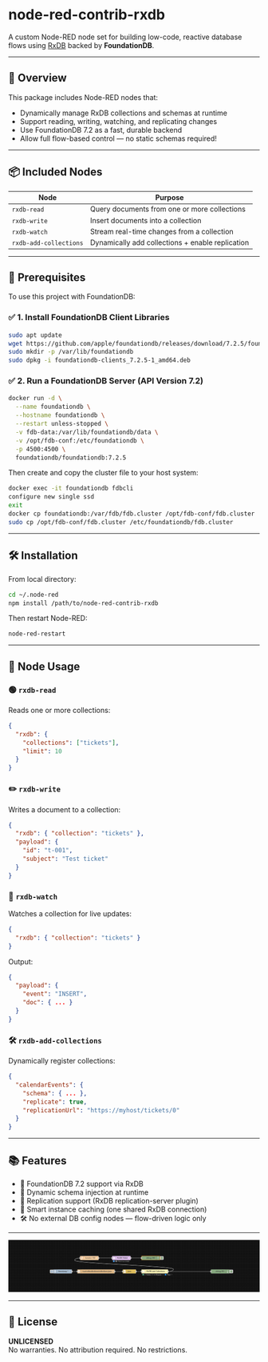 # node-red-contrib-rxdb

 

A custom Node-RED node set for building low-code, reactive database flows using [RxDB](https://rxdb.info/) backed by **FoundationDB**.

---

## 🚀 Overview

This package includes Node-RED nodes that:

- Dynamically manage RxDB collections and schemas at runtime
- Support reading, writing, watching, and replicating changes
- Use FoundationDB 7.2 as a fast, durable backend
- Allow full flow-based control — no static schemas required!

---

## 📦 Included Nodes

| Node                   | Purpose                                       |
|------------------------|-----------------------------------------------|
| `rxdb-read`            | Query documents from one or more collections |
| `rxdb-write`           | Insert documents into a collection            |
| `rxdb-watch`           | Stream real-time changes from a collection   |
| `rxdb-add-collections` | Dynamically add collections + enable replication |

---

## 🧰 Prerequisites

To use this project with FoundationDB:

### ✅ 1. Install FoundationDB Client Libraries

```bash
sudo apt update
wget https://github.com/apple/foundationdb/releases/download/7.2.5/foundationdb-clients_7.2.5-1_amd64.deb
sudo mkdir -p /var/lib/foundationdb
sudo dpkg -i foundationdb-clients_7.2.5-1_amd64.deb
```

### ✅ 2. Run a FoundationDB Server (API Version 7.2)

```bash
docker run -d \
  --name foundationdb \
  --hostname foundationdb \
  --restart unless-stopped \
  -v fdb-data:/var/lib/foundationdb/data \
  -v /opt/fdb-conf:/etc/foundationdb \
  -p 4500:4500 \
  foundationdb/foundationdb:7.2.5
```

Then create and copy the cluster file to your host system:

```bash
docker exec -it foundationdb fdbcli
configure new single ssd
exit
docker cp foundationdb:/var/fdb/fdb.cluster /opt/fdb-conf/fdb.cluster
sudo cp /opt/fdb-conf/fdb.cluster /etc/foundationdb/fdb.cluster
```

---

## 🛠 Installation

From local directory:

```bash
cd ~/.node-red
npm install /path/to/node-red-contrib-rxdb
```

Then restart Node-RED:

```bash
node-red-restart
```

---

## 🔧 Node Usage

### 🟢 `rxdb-read`

Reads one or more collections:

```json
{
  "rxdb": {
    "collections": ["tickets"],
    "limit": 10
  }
}
```

### ✏️ `rxdb-write`

Writes a document to a collection:

```json
{
  "rxdb": { "collection": "tickets" },
  "payload": {
    "id": "t-001",
    "subject": "Test ticket"
  }
}
```

### 👀 `rxdb-watch`

Watches a collection for live updates:

```json
{
  "rxdb": { "collection": "tickets" }
}
```

Output:
```json
{
  "payload": {
    "event": "INSERT",
    "doc": { ... }
  }
}
```

### 🛠️ `rxdb-add-collections`

Dynamically register collections:

```json
{
  "calendarEvents": {
    "schema": { ... },
    "replicate": true,
    "replicationUrl": "https://myhost/tickets/0"
  }
}
```

---

## 📚 Features

- 🔁 FoundationDB 7.2 support via RxDB
- 🧩 Dynamic schema injection at runtime
- 📡 Replication support (RxDB replication-server plugin)
- 🧠 Smart instance caching (one shared RxDB connection)
- 🛠 No external DB config nodes — flow-driven logic only

---
![alt text](image.png)
 
---

## 📄 License

**UNLICENSED**  
No warranties. No attribution required. No restrictions.
